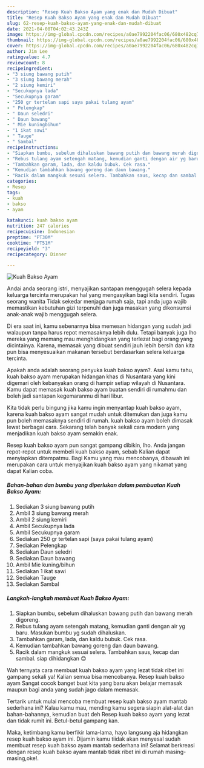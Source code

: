 ```yaml
---
description: "Resep Kuah Bakso Ayam yang enak dan Mudah Dibuat"
title: "Resep Kuah Bakso Ayam yang enak dan Mudah Dibuat"
slug: 62-resep-kuah-bakso-ayam-yang-enak-dan-mudah-dibuat
date: 2021-04-08T04:02:43.243Z
image: https://img-global.cpcdn.com/recipes/a0ae7992204fac06/680x482cq70/kuah-bakso-ayam-foto-resep-utama.jpg
thumbnail: https://img-global.cpcdn.com/recipes/a0ae7992204fac06/680x482cq70/kuah-bakso-ayam-foto-resep-utama.jpg
cover: https://img-global.cpcdn.com/recipes/a0ae7992204fac06/680x482cq70/kuah-bakso-ayam-foto-resep-utama.jpg
author: Jim Lee
ratingvalue: 4.7
reviewcount: 8
recipeingredient:
- "3 siung bawang putih"
- "3 siung bawang merah"
- "2 siung kemiri"
- "Secukupnya lada"
- "Secukupnya garam"
- "250 gr tertelan sapi saya pakai tulang ayam"
- " Pelengkap"
- " Daun seledri"
- " Daun bawang"
- " Mie kuningbihun"
- "1 ikat sawi"
- " Tauge"
- " Sambal"
recipeinstructions:
- "Siapkan bumbu, sebelum dihaluskan bawang putih dan bawang merah digoreng."
- "Rebus tulang ayam setengah matang, kemudian ganti dengan air yg baru. Masukan bumbu yg sudah dihaluskan."
- "Tambahkan garam, lada, dan kaldu bubuk. Cek rasa."
- "Kemudian tambahkan bawang goreng dan daun bawang."
- "Racik dalam mangkuk sesuai selera. Tambahkan saus, kecap dan sambal. siap dihidangkan 😊"
categories:
- Resep
tags:
- kuah
- bakso
- ayam

katakunci: kuah bakso ayam 
nutrition: 247 calories
recipecuisine: Indonesian
preptime: "PT30M"
cooktime: "PT51M"
recipeyield: "3"
recipecategory: Dinner

---
```



![Kuah Bakso Ayam](https://img-global.cpcdn.com/recipes/a0ae7992204fac06/680x482cq70/kuah-bakso-ayam-foto-resep-utama.jpg)

Andai anda seorang istri, menyajikan santapan menggugah selera kepada keluarga tercinta merupakan hal yang mengasyikan bagi kita sendiri. Tugas seorang  wanita Tidak sekedar menjaga rumah saja, tapi anda juga wajib memastikan kebutuhan gizi terpenuhi dan juga masakan yang dikonsumsi anak-anak wajib menggugah selera.

Di era  saat ini, kamu sebenarnya bisa memesan hidangan yang sudah jadi walaupun tanpa harus repot memasaknya lebih dulu. Tetapi banyak juga lho mereka yang memang mau menghidangkan yang terlezat bagi orang yang dicintainya. Karena, memasak yang dibuat sendiri jauh lebih bersih dan kita pun bisa menyesuaikan makanan tersebut berdasarkan selera keluarga tercinta. 



Apakah anda adalah seorang penyuka kuah bakso ayam?. Asal kamu tahu, kuah bakso ayam merupakan hidangan khas di Nusantara yang kini digemari oleh kebanyakan orang di hampir setiap wilayah di Nusantara. Kamu dapat memasak kuah bakso ayam buatan sendiri di rumahmu dan boleh jadi santapan kegemaranmu di hari libur.

Kita tidak perlu bingung jika kamu ingin menyantap kuah bakso ayam, karena kuah bakso ayam sangat mudah untuk ditemukan dan juga kamu pun boleh memasaknya sendiri di rumah. kuah bakso ayam boleh dimasak lewat berbagai cara. Sekarang telah banyak sekali cara modern yang menjadikan kuah bakso ayam semakin enak.

Resep kuah bakso ayam pun sangat gampang dibikin, lho. Anda jangan repot-repot untuk membeli kuah bakso ayam, sebab Kalian dapat menyiapkan ditempatmu. Bagi Kamu yang mau mencobanya, dibawah ini merupakan cara untuk menyajikan kuah bakso ayam yang nikamat yang dapat Kalian coba.

<!--inarticleads1-->

##### Bahan-bahan dan bumbu yang diperlukan dalam pembuatan Kuah Bakso Ayam:

1. Sediakan 3 siung bawang putih
1. Ambil 3 siung bawang merah
1. Ambil 2 siung kemiri
1. Ambil Secukupnya lada
1. Ambil Secukupnya garam
1. Sediakan 250 gr tertelan sapi (saya pakai tulang ayam)
1. Sediakan  Pelengkap
1. Sediakan  Daun seledri
1. Sediakan  Daun bawang
1. Ambil  Mie kuning/bihun
1. Sediakan 1 ikat sawi
1. Sediakan  Tauge
1. Sediakan  Sambal




<!--inarticleads2-->

##### Langkah-langkah membuat Kuah Bakso Ayam:

1. Siapkan bumbu, sebelum dihaluskan bawang putih dan bawang merah digoreng.
1. Rebus tulang ayam setengah matang, kemudian ganti dengan air yg baru. Masukan bumbu yg sudah dihaluskan.
1. Tambahkan garam, lada, dan kaldu bubuk. Cek rasa.
1. Kemudian tambahkan bawang goreng dan daun bawang.
1. Racik dalam mangkuk sesuai selera. Tambahkan saus, kecap dan sambal. siap dihidangkan 😊




Wah ternyata cara membuat kuah bakso ayam yang lezat tidak ribet ini gampang sekali ya! Kalian semua bisa mencobanya. Resep kuah bakso ayam Sangat cocok banget buat kita yang baru akan belajar memasak maupun bagi anda yang sudah jago dalam memasak.

Tertarik untuk mulai mencoba membuat resep kuah bakso ayam mantab sederhana ini? Kalau kamu mau, mending kamu segera siapin alat-alat dan bahan-bahannya, kemudian buat deh Resep kuah bakso ayam yang lezat dan tidak rumit ini. Betul-betul gampang kan. 

Maka, ketimbang kamu berfikir lama-lama, hayo langsung aja hidangkan resep kuah bakso ayam ini. Dijamin kamu tiidak akan menyesal sudah membuat resep kuah bakso ayam mantab sederhana ini! Selamat berkreasi dengan resep kuah bakso ayam mantab tidak ribet ini di rumah masing-masing,oke!.


